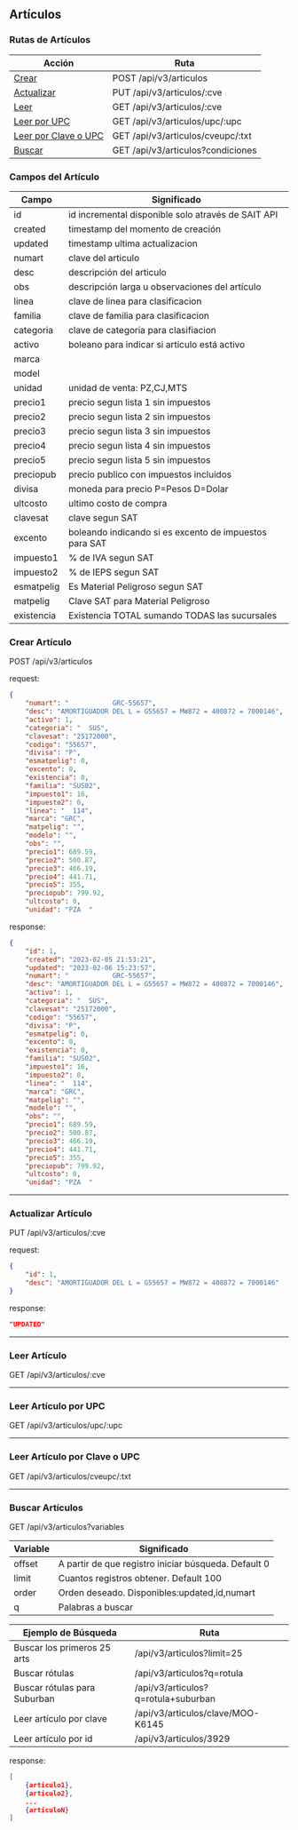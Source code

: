 ## Artículos

### Rutas de Artículos

| Acción                                                 | Ruta                               |
| ------------------------------------------------------ | ---------------------------------- |
| [Crear](#crear-artículo)                               | POST /api/v3/articulos             |
| [Actualizar](#actualizar-artículo)                     | PUT  /api/v3/articulos/:cve        |
| [Leer](#leer-artículo)                                 | GET  /api/v3/articulos/:cve        |
| [Leer por UPC](#leer-artículo-por-upc)                 | GET  /api/v3/articulos/upc/:upc    |
| [Leer por Clave o UPC](#leer-artículo-por-clave-o-upc) | GET  /api/v3/articulos/cveupc/:txt |
| [Buscar](#buscar-artículos)                            | GET  /api/v3/articulos?condiciones |


### Campos del Artículo

| Campo      | Significado                                            |
| ---------- | ------------------------------------------------------ |
| id         | id incremental disponible solo através de SAIT API     |
| created    | timestamp del momento de creación                      |
| updated    | timestamp ultima actualizacion                         |
| numart     | clave del articulo                                     |
| desc       | descripción del articulo                               |
| obs        | descripción larga u observaciones del artículo         |
| linea      | clave de linea para clasificacion                      |
| familia    | clave de familia para clasificacion                    |
| categoria  | clave de categoria para clasifiacion                   |
| activo     | boleano para indicar si articulo está activo           |
| marca      |                                                        |
| model      |                                                        |
| unidad     | unidad de venta: PZ,CJ,MTS                             |
| precio1    | precio segun lista 1 sin impuestos                     |
| precio2    | precio segun lista 2 sin impuestos                     |
| precio3    | precio segun lista 3 sin impuestos                     |
| precio4    | precio segun lista 4 sin impuestos                     |
| precio5    | precio segun lista 5 sin impuestos                     |
| preciopub  | precio publico con impuestos incluidos                 |
| divisa     | moneda para precio P=Pesos D=Dolar                     |
| ultcosto   | ultimo costo de compra                                 |
| clavesat   | clave segun SAT                                        |
| excento    | boleando indicando si es excento de impuestos para SAT |
| impuesto1  | % de IVA segun SAT                                     |
| impuesto2  | % de IEPS segun SAT                                    |
| esmatpelig | Es Material Peligroso segun SAT                        |
| matpelig   | Clave SAT para Material Peligroso                      |
| existencia | Existencia TOTAL sumando TODAS las sucursales          |


### Crear Artículo

POST /api/v3/articulos

request:
```json
{
    "numart": "           GRC-55657",
    "desc": "AMORTIGUADOR DEL L = G55657 = MW872 = 400872 = 7000146",
    "activo": 1,
    "categoria": "  SUS",
    "clavesat": "25172000",
    "codigo": "55657",
    "divisa": "P",
    "esmatpelig": 0,
    "excento": 0,
    "existencia": 0,
    "familia": "SUS02",
    "impuesto1": 16,
    "impuesto2": 0,
    "linea": "  114",
    "marca": "GRC",
    "matpelig": "",
    "modelo": "",
    "obs": "",
    "precio1": 689.59,
    "precio2": 500.87,
    "precio3": 466.19,
    "precio4": 441.71,
    "precio5": 355,
    "preciopub": 799.92,
    "ultcosto": 0,
    "unidad": "PZA  "
 ```

response:
```json
{
    "id": 1,
    "created": "2023-02-05 21:53:21",
    "updated": "2023-02-06 15:23:57",
    "numart": "           GRC-55657",
    "desc": "AMORTIGUADOR DEL L = G55657 = MW872 = 400872 = 7000146",
    "activo": 1,
    "categoria": "  SUS",
    "clavesat": "25172000",
    "codigo": "55657",
    "divisa": "P",
    "esmatpelig": 0,
    "excento": 0,
    "existencia": 0,
    "familia": "SUS02",
    "impuesto1": 16,
    "impuesto2": 0,
    "linea": "  114",
    "marca": "GRC",
    "matpelig": "",
    "modelo": "",
    "obs": "",
    "precio1": 689.59,
    "precio2": 500.87,
    "precio3": 466.19,
    "precio4": 441.71,
    "precio5": 355,
    "preciopub": 799.92,
    "ultcosto": 0,
    "unidad": "PZA  "
 ```



---
### Actualizar Artículo
PUT /api/v3/articulos/:cve

request:
```json
{
    "id": 1,
    "desc": "AMORTIGUADOR DEL L = G55657 = MW872 = 400872 = 7000146"
}
```

response:
```json
"UPDATED"
```


---
### Leer Artículo
GET /api/v3/articulos/:cve



---
### Leer Artículo por UPC 
GET /api/v3/articulos/upc/:upc



---
### Leer Artículo por Clave o UPC
GET /api/v3/articulos/cveupc/:txt



---
### Buscar Artículos

GET /api/v3/articulos?variables

| Variable | Significado                                          |
| -------- | ---------------------------------------------------- |
| offset   | A partir de que registro iniciar búsqueda. Default 0 |
| limit    | Cuantos registros obtener. Default 100               |
| order    | Orden deseado. Disponibles:updated,id,numart         |
| q        | Palabras a buscar                                    |


| Ejemplo de Búsqueda          | Ruta                                |
| ---------------------------- | ----------------------------------- |
| Buscar los primeros 25 arts  | /api/v3/articulos?limit=25          |
| Buscar rótulas               | /api/v3/articulos?q=rotula          |
| Buscar rótulas para Suburban | /api/v3/articulos?q=rotula+suburban |
| Leer artículo por clave      | /api/v3/articulos/clave/MOO-K6145   |
| Leer artículo por id         | /api/v3/articulos/3929              |

response:
```json
[
    {articulo1},
    {articulo2},
    ...
    {articuloN}
]
```
